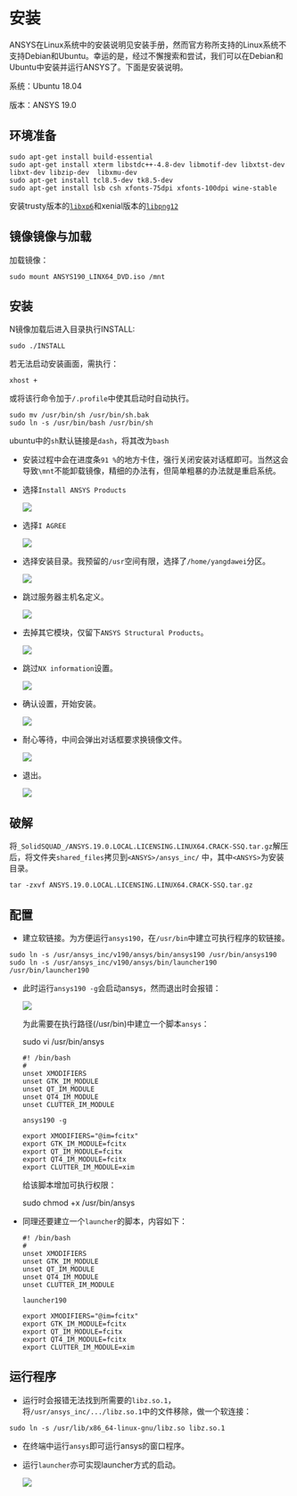 # 安装

ANSYS在Linux系统中的安装说明见安装手册，然而官方称所支持的Linux系统不支持Debian和Ubuntu。幸运的是，经过不懈搜索和尝试，我们可以在Debian和Ubuntu中安装并运行ANSYS了。下面是安装说明。

系统：Ubuntu 18.04

版本：ANSYS 19.0

## 环境准备

```
sudo apt-get install build-essential
sudo apt-get install xterm libstdc++-4.8-dev libmotif-dev libxtst-dev  libxt-dev libzip-dev  libxmu-dev
sudo apt-get install tcl8.5-dev tk8.5-dev
sudo apt-get install lsb csh xfonts-75dpi xfonts-100dpi wine-stable
```

安装trusty版本的[`libxp6`](https://packages.ubuntu.com/trusty/libxp6)和xenial版本的[`libpng12`](https://packages.ubuntu.com/xenial/libpng12-0)

## 镜像镜像与加载


加载镜像：

```
sudo mount ANSYS190_LINX64_DVD.iso /mnt
```

## 安装

N镜像加载后进入目录执行INSTALL:

```
sudo ./INSTALL
```

若无法启动安装画面，需执行：

```
xhost +
```

或将该行命令加于`/.profile`中使其启动时自动执行。

```
sudo mv /usr/bin/sh /usr/bin/sh.bak
sudo ln -s /usr/bin/bash /usr/bin/sh
```

ubuntu中的`sh`默认链接是`dash`，将其改为`bash`

- 安装过程中会在进度条`91 %`的地方卡住，强行关闭安装对话框即可。当然这会导致`\mnt`不能卸载镜像，精细的办法有，但简单粗暴的办法就是重启系统。



- 选择`Install ANSYS Products`

  ![](./Pic_1.jpg)

- 选择`I AGREE`

  ![](./Pic_2.jpg)

- 选择安装目录。我预留的`/usr`空间有限，选择了`/home/yangdawei`分区。

  ![](./Pic_3.jpg)

- 跳过服务器主机名定义。

  ![](./Pic_4.jpg)

- 去掉其它模块，仅留下`ANSYS Structural Products`。

  ![](./Pic_5.jpg)

- 跳过`NX information`设置。

  ![](./Pic_6.jpg)

- 确认设置，开始安装。

  ![](./Pic_7.jpg)

- 耐心等待，中间会弹出对话框要求换镜像文件。

  ![](./Pic_8.jpg)

- 退出。

  ![](./Pic_9.jpg)

## 破解

将`_SolidSQUAD_/ANSYS.19.0.LOCAL.LICENSING.LINUX64.CRACK-SSQ.tar.gz`解压后，将文件夹`shared_files`拷贝到`<ANSYS>/ansys_inc/` 中，其中`<ANSYS>`为安装目录。

```
tar -zxvf ANSYS.19.0.LOCAL.LICENSING.LINUX64.CRACK-SSQ.tar.gz
```

## 配置

- 建立软链接。为方便运行`ansys190`，在`/usr/bin`中建立可执行程序的软链接。

```
sudo ln -s /usr/ansys_inc/v190/ansys/bin/ansys190 /usr/bin/ansys190
sudo ln -s /usr/ansys_inc/v190/ansys/bin/launcher190 /usr/bin/launcher190
```

- 此时运行`ansys190 -g`会启动ansys，然而退出时会报错：

  ![](./Pic_10.jpg)

  为此需要在执行路径(/usr/bin)中建立一个脚本`ansys`：

  sudo vi /usr/bin/ansys

  ```
  #! /bin/bash
  #
  unset XMODIFIERS
  unset GTK_IM_MODULE
  unset QT_IM_MODULE
  unset QT4_IM_MODULE
  unset CLUTTER_IM_MODULE

  ansys190 -g

  export XMODIFIERS="@im=fcitx"
  export GTK_IM_MODULE=fcitx
  export QT_IM_MODULE=fcitx
  export QT4_IM_MODULE=fcitx
  export CLUTTER_IM_MODULE=xim
  ```

  给该脚本增加可执行权限：

  sudo chmod +x /usr/bin/ansys

- 同理还要建立一个`launcher`的脚本，内容如下：


  ```
  #! /bin/bash
  #
  unset XMODIFIERS
  unset GTK_IM_MODULE
  unset QT_IM_MODULE
  unset QT4_IM_MODULE
  unset CLUTTER_IM_MODULE

  launcher190

  export XMODIFIERS="@im=fcitx"
  export GTK_IM_MODULE=fcitx
  export QT_IM_MODULE=fcitx
  export QT4_IM_MODULE=fcitx
  export CLUTTER_IM_MODULE=xim
  ```
## 运行程序

- 运行时会报错无法找到所需要的`libz.so.1`，将`/usr/ansys_inc/.../libz.so.1`中的文件移除，做一个软连接：
```
sudo ln -s /usr/lib/x86_64-linux-gnu/libz.so libz.so.1
```

- 在终端中运行`ansys`即可运行ansys的窗口程序。
- 运行`launcher`亦可实现launcher方式的启动。

  ![](./Pic_11.jpg)
